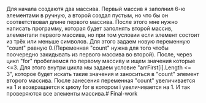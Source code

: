 Для начала создаютя два массива. Первый массив я заполнил 6-ю элементами в ручную, а второй создал пустым, но что бы он соответствовал длине первого массива. 
После этого мне нужно написать программу, которая будет заполнять второй массив, элементапи первого массива, но при том условии если элемент состоит из трёх или меньше символов.
Для этого задаем новую переменную "count" равную 0.(Переменная "count" нужна для того чтобы поочередно закидывать из первого массива во второй). После, через цикл "for" пробегаемся по первому массиву и ищем значения которые <=3. Для этого внутри цикла мы задаем условие "arrFirst[i].Length <= 3", которое будет искать такие значения и заноситься в "count" элемент второго массива. После занесения переменная "count" увеличивается на 1 и возвращается к циклу for в котором i увеличивается на 1. И так проверяются все элементы массива.#   F i n a l - w o r k  
 